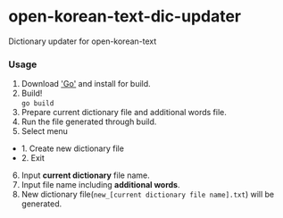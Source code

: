 # open-korean-text-dic-updater
Dictionary updater for open-korean-text

### Usage
1. Download ['Go'](https://golang.org/dl/) and install for build.
2. Build!  
`go build`
3. Prepare current dictionary file and additional words file.
4. Run the file generated through build.
5. Select menu
  - 1\. Create new dictionary file
  - 2\. Exit
6. Input **current dictionary** file name.
7. Input file name including **additional words**.
8. New dictionary file(`new_[current dictionary file name].txt`) will be generated.
